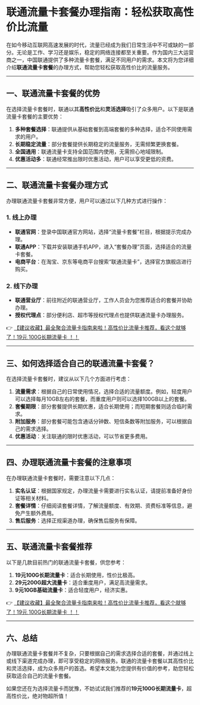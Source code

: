 # 联通流量卡套餐办理指南：轻松获取高性价比流量

在如今移动互联网高速发展的时代，流量已经成为我们日常生活中不可或缺的一部分。无论是工作、学习还是娱乐，稳定的网络连接都至关重要。作为国内三大运营商之一，中国联通提供了多种流量卡套餐，满足不同用户的需求。本文将为您详细介绍**联通流量卡套餐**的办理方式，帮助您轻松获取高性价比的流量服务。

---

## 一、联通流量卡套餐的优势

在选择流量卡套餐时，联通以其**高性价比**和**灵活选择**吸引了众多用户。以下是联通流量卡套餐的主要优势：

1. **多种套餐选择**：联通提供从基础套餐到高端套餐的多种选择，适合不同使用需求的用户。
2. **长期稳定流量**：部分套餐提供长期稳定的流量服务，无需频繁更换套餐。
3. **全国通用**：联通流量卡支持全国范围内使用，无需担心地域限制。
4. **优惠活动多**：联通经常推出限时优惠活动，用户可以享受更低的资费。

---

## 二、联通流量卡套餐办理方式

办理联通流量卡套餐非常方便，用户可以通过以下几种方式进行操作：

### 1. 线上办理
- **联通官网**：登录中国联通官方网站，选择“流量卡套餐”栏目，根据提示完成办理。
- **联通APP**：下载并安装联通手机APP，进入“套餐办理”页面，选择适合的流量卡套餐。
- **电商平台**：在淘宝、京东等电商平台搜索“联通流量卡”，选择官方旗舰店进行购买。

### 2. 线下办理
- **联通营业厅**：前往附近的联通营业厅，工作人员会为您推荐适合的套餐并协助办理。
- **授权代理点**：部分便利店、超市等授权代理点也提供联通流量卡办理服务。

👉 [【建议收藏】最全聚合流量卡指南来啦！高性价比流量卡推荐，看这个就够了！19元 100G长期流量卡 ！！](https://bit.ly/Liuliangka)

---

## 三、如何选择适合自己的联通流量卡套餐？

在选择流量卡套餐时，建议从以下几个方面进行考虑：

1. **流量需求**：根据自己的日常使用情况，选择合适的流量额度。例如，轻度用户可以选择每月10GB左右的套餐，而重度用户则可以选择100GB以上的套餐。
2. **套餐期限**：部分套餐提供长期优惠，适合长期使用；而短期套餐则适合临时需求。
3. **附加服务**：部分套餐可能包含通话分钟数、短信条数等附加服务，可以根据自己的需求选择。
4. **优惠活动**：关注联通的限时优惠活动，可以节省更多费用。

---

## 四、办理联通流量卡套餐的注意事项

在办理联通流量卡套餐时，需要注意以下几点：

1. **实名认证**：根据国家规定，办理流量卡需要进行实名认证，请提前准备好身份证等相关材料。
2. **套餐详情**：仔细阅读套餐详情，了解流量额度、有效期、资费标准等信息，避免产生额外费用。
3. **售后服务**：选择正规渠道办理，确保售后服务有保障。

---

## 五、联通流量卡套餐推荐

以下是几款目前热门的联通流量卡套餐，供您参考：

1. **19元100G长期流量卡**：适合长期使用，性价比极高。
2. **29元200G超大流量卡**：适合重度用户，满足高流量需求。
3. **9元10GB基础流量卡**：适合轻度用户，经济实惠。

👉 [【建议收藏】最全聚合流量卡指南来啦！高性价比流量卡推荐，看这个就够了！19元 100G长期流量卡 ！！](https://bit.ly/Liuliangka)

---

## 六、总结

办理联通流量卡套餐并不复杂，只要根据自己的需求选择合适的套餐，并通过线上或线下渠道完成办理，即可享受稳定的网络服务。联通的流量卡套餐以其高性价比和灵活选择，成为众多用户的首选。希望本文能为您提供有价值的参考，助您轻松获取适合自己的流量卡套餐。

如果您还在为选择流量卡而犹豫，不妨试试我们推荐的**19元100G长期流量卡**，超高性价比，绝对物超所值！